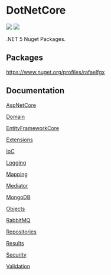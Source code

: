 # DotNetCore

![](https://dev.azure.com/rafaelfgx/DotNetCore/_apis/build/status/DotNetCore)
![](https://img.shields.io/github/repo-size/rafaelfgx/DotNetCore?label=Size)

.NET 5 Nuget Packages.

## Packages

<https://www.nuget.org/profiles/rafaelfgx>

## Documentation

[AspNetCore](https://github.com/rafaelfgx/DotNetCore/tree/main/source/AspNetCore)

[Domain](https://github.com/rafaelfgx/DotNetCore/tree/main/source/Domain)

[EntityFrameworkCore](https://github.com/rafaelfgx/DotNetCore/tree/main/source/EntityFrameworkCore)

[Extensions](https://github.com/rafaelfgx/DotNetCore/tree/main/source/Extensions)

[IoC](https://github.com/rafaelfgx/DotNetCore/tree/main/source/IoC)

[Logging](https://github.com/rafaelfgx/DotNetCore/tree/main/source/Logging)

[Mapping](https://github.com/rafaelfgx/DotNetCore/tree/main/source/Mapping)

[Mediator](https://github.com/rafaelfgx/DotNetCore/tree/main/source/Mediator)

[MongoDB](https://github.com/rafaelfgx/DotNetCore/tree/main/source/MongoDB)

[Objects](https://github.com/rafaelfgx/DotNetCore/tree/main/source/Objects)

[RabbitMQ](https://github.com/rafaelfgx/DotNetCore/tree/main/source/RabbitMQ)

[Repositories](https://github.com/rafaelfgx/DotNetCore/tree/main/source/Repositories)

[Results](https://github.com/rafaelfgx/DotNetCore/tree/main/source/Results)

[Security](https://github.com/rafaelfgx/DotNetCore/tree/main/source/Security)

[Validation](https://github.com/rafaelfgx/DotNetCore/tree/main/source/Validation)
